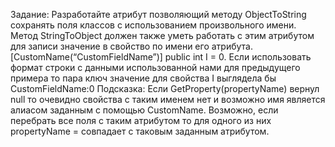Задание:
Разработайте атрибут позволяющий методу ObjectToString сохранять поля классов с использованием произвольного имени.
Метод StringToObject должен также уметь работать с этим атрибутом для записи значение в свойство по имени его атрибута.
[CustomName(“CustomFieldName”)] public int I = 0. Если использовать формат строки с данными использованной нами для предыдущего
примера то пара ключ значение для свойства I выглядела бы CustomFieldName:0 Подсказка: Если GetProperty(propertyName) вернул null
то очевидно свойства с таким именем нет и возможно имя является алиасом заданным с помощью CustomName. Возможно, если
перебрать все поля с таким атрибутом то для одного из них propertyName = совпадает с таковым заданным атрибутом.